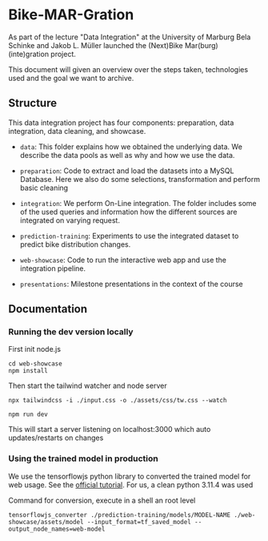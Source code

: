# Bike-MAR-Gration

As part of the lecture "Data Integration" at the University of Marburg Bela Schinke and Jakob L. Müller launched the (Next)Bike Mar(burg) (inte)gration project.

This document will given an overview over the steps taken, technologies used and the goal we want to archive.

## Structure

This data integration project has four components: preparation, data integration, data cleaning, and showcase.

- `data`: This folder explains how we obtained the underlying data. We describe the data pools as well as why and how we use the data.

- `preparation`: Code to extract and load the datasets into a MySQL Database. Here we also do some selections, transformation and perform basic cleaning

- `integration`: We perform On-Line integration. The folder includes some of the used queries and information how the different sources are integrated on varying request.

- `prediction-training`: Experiments to use the integrated dataset to predict bike distribution changes.

- `web-showcase`: Code to run the interactive web app and use the integration pipeline.

- `presentations`: Milestone presentations in the context of the course

## Documentation

### Running the dev version locally
First init node.js
```
cd web-showcase
npm install
```
Then start the tailwind watcher and node server
```
npx tailwindcss -i ./input.css -o ./assets/css/tw.css --watch
```
```
npm run dev
```
This will start a server listening on localhost:3000 which auto updates/restarts on changes

### Using the trained model in production
We use the tensorflowjs python library to converted the trained model for web usage. See the [official tutorial](https://www.tensorflow.org/js/tutorials/conversion/import_saved_model). For us, a clean python 3.11.4 was used

Command for conversion, execute in a shell an root level
```
tensorflowjs_converter ./prediction-training/models/MODEL-NAME ./web-showcase/assets/model --input_format=tf_saved_model --output_node_names=web-model
```
